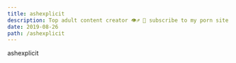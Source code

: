 ```yaml
---
title: ashexplicit
description: Top adult content creator 👁♐️ 👑 subscribe to my porn site below IG Missskaylax
date: 2019-08-26
path: /ashexplicit
---
```


ashexplicit